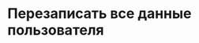 #  Перезаписать все данные пользователя

<api-endpoint openapi-path="../../../documentatAPI.yaml" method="PUT" endpoint="/users/{id}"/>